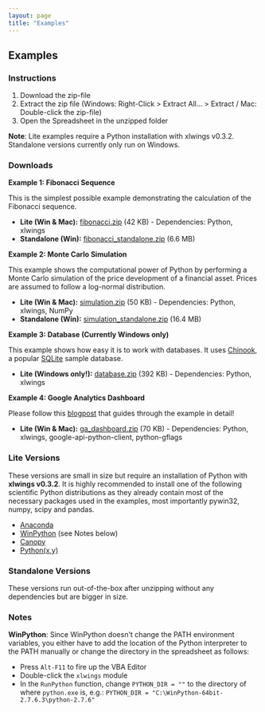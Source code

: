 ```yaml
---
layout: page
title: "Examples"
---
```


## Examples

### Instructions

1. Download the zip-file
2. Extract the zip file (Windows: Right-Click > Extract All... > Extract / Mac: Double-click the zip-file)
3. Open the Spreadsheet in the unzipped folder

**Note**: Lite examples require a Python installation with xlwings v0.3.2. Standalone versions currently only run on Windows.

### Downloads

**Example 1: Fibonacci Sequence**

This is the simplest possible example demonstrating the calculation of the Fibonacci sequence.

* **Lite (Win & Mac):** [fibonacci.zip][] (42 KB) - Dependencies: Python, xlwings
* **Standalone (Win):** [fibonacci_standalone.zip][] (6.6 MB)

[fibonacci.zip]: https://bitbucket.org/zoomeranalytics/xlwings_examples/downloads/fibonacci.zip
[fibonacci_standalone.zip]: https://bitbucket.org/zoomeranalytics/xlwings_examples/downloads/fibonacci_standalone.zip

**Example 2: Monte Carlo Simulation**

This example shows the computational power of Python by performing a Monte Carlo simulation of the price development of
a financial asset. Prices are assumed to follow a log-normal distribution.

* **Lite (Win & Mac):** [simulation.zip][] (50 KB) - Dependencies: Python, xlwings, NumPy
* **Standalone (Win):** [simulation_standalone.zip][] (16.4 MB)

**Example 3: Database (Currently Windows only)**

This example shows how easy it is to work with databases. It uses [Chinook][], a popular [SQLite][] sample
database.

* **Lite (Windows only!):** [database.zip][] (392 KB) - Dependencies: Python, xlwings

**Example 4: Google Analytics Dashboard**

Please follow this [blogpost][] that guides through the example in detail!

* **Lite (Win & Mac):** [ga_dashboard.zip][] (70 KB) - Dependencies: Python, xlwings, google-api-python-client, python-gflags

[Chinook]: http://chinookdatabase.codeplex.com/
[SQLite]: http://sqlite.org/
[database.zip]: https://bitbucket.org/zoomeranalytics/xlwings_examples/downloads/database.zip
[database_standalone.zip]: https://bitbucket.org/zoomeranalytics/xlwings_examples/downloads/database_standalone.zip
[blogpost]: http://blog.zoomeranalytics.com/google-analytics/

[simulation.zip]: https://bitbucket.org/zoomeranalytics/xlwings_examples/downloads/simulation.zip
[simulation_standalone.zip]: https://bitbucket.org/zoomeranalytics/xlwings_examples/downloads/simulation_standalone.zip
[ga_dashboard.zip]: https://bitbucket.org/zoomeranalytics/xlwings_examples/downloads/ga_dashboard.zip

### Lite Versions

These versions are small in size but require an installation of Python with **xlwings v0.3.2**. It is highly recommended to install
one of the following scientific Python distributions as they already contain most of the necessary packages used in the
examples, most importantly pywin32, numpy, scipy and pandas.

* [Anaconda](https://store.continuum.io/cshop/anaconda/)
* [WinPython](https://winpython.github.io/) (see Notes below)
* [Canopy](https://www.enthought.com/products/canopy/)
* [Python(x,y)](https://code.google.com/p/pythonxy/)


### Standalone Versions

These versions run out-of-the-box after unzipping without any dependencies but are bigger in size.


### Notes

**WinPython**: Since WinPython doesn't change the PATH environment variables, you either have to add the location
  of the Python interpreter to the PATH manually or change the directory in the spreadsheet as follows:

* Press `Alt-F11` to fire up the VBA Editor
* Double-click the `xlwings` module
* In the `RunPython` function, change `PYTHON_DIR = ""` to the directory of where `python.exe` is, e.g.:
`PYTHON_DIR = "C:\WinPython-64bit-2.7.6.3\python-2.7.6"`
